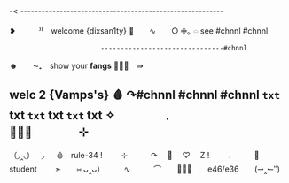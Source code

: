 -< ---------------------------------------------------------

❥　　　⁾⁾　welcome {dixsan1ty} 🦇　　∿　　○
✙｡          𓏏   see #chnnl 
                           #chnnl

                           -------------------------------#chnnl
☻　　⁓₊　show your **fangs** 🧛🏾‍♀️　⇛

**welc** 2 **{Vamps's}** 🩸
↷#chnnl #chnnl #chnnl
`txt` txt `txt` txt `txt` txt
✧　 　 ﹒　 　 🧛🏾‍♀️　 　 ⊹
-----------------------------------------------------------
（◞‸◟）ㅤ◞ ㅤ 🩸ㅤrule-34 !
ㅤ ㅤ⊹　　　↷　 🦇　 ♡　 Z !
⠀⠀⠀.　　　🦷　　　student　 　➣　　⑅ ᴗ‸ᴗ）
⠀⠀⠀∿　　　⌒　　🧛🏾‍♀️　　e46/e36　　(⇀‸↼‶)
